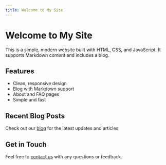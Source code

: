 ```yaml
---
title: Welcome to My Site
---
```


# Welcome to My Site

This is a simple, modern website built with HTML, CSS, and JavaScript. It supports Markdown content and includes a blog.

## Features

- Clean, responsive design
- Blog with Markdown support
- About and FAQ pages
- Simple and fast

## Recent Blog Posts

Check out our [blog](/blog) for the latest updates and articles.

## Get in Touch

Feel free to [contact us](/contact) with any questions or feedback. 